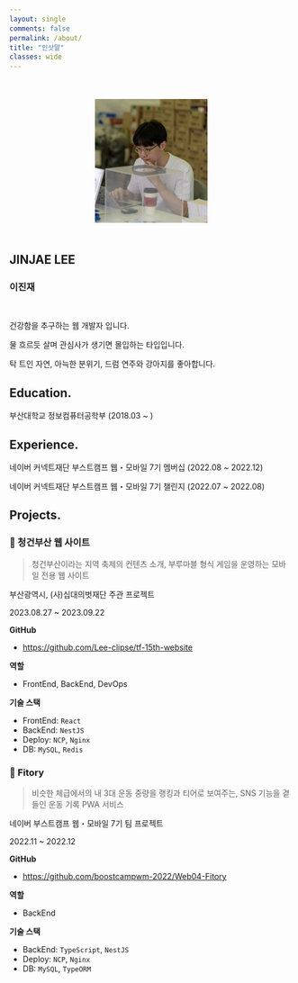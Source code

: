 ```yaml
---
layout: single
comments: false
permalink: /about/
title: "인삿말"
classes: wide
---
```


<div style="text-align: center; margin: 50px">
  <!-- 자기 사진 -->
  <img src="/assets/img/profile.jpeg" class="user-image" style="width: 200px; height:220px" alt="My Profile Photo">
</div>

<div id="skills">
  <div class="row">
      <div class="col-md-4 col-xs-12 col-sm-6 col-lg-6">
        <div class="about-text-left">
            <h2>JINJAE LEE</h2>
            <h3>이진재</h3><br>
            <p>건강함을 추구하는 웹 개발자 입니다.</p>
            <p>물 흐르듯 살며 관심사가 생기면 몰입하는 타입입니다. </p>
            <p>탁 트인 자연, 아늑한 분위기, 드럼 연주와 강아지를 좋아합니다.</p>
        </div>
      </div>
  </div>
</div>

## Education.

부산대학교 정보컴퓨터공학부 (2018.03 ~ )

## Experience.

네이버 커넥트재단 부스트캠프 웹・모바일 7기 멤버십 (2022.08 ~ 2022.12)

네이버 커넥트재단 부스트캠프 웹・모바일 7기 챌린지 (2022.07 ~ 2022.08)

## Projects.

### 🔸 청건부산 웹 사이트

> 청건부산이라는 지역 축제의 컨텐츠 소개, 부루마블 형식 게임을 운영하는 모바일 전용 웹 사이트

부산광역시, (사)십대의벗재단 주관 프로젝트

2023.08.27 ~ 2023.09.22

**GitHub**

- https://github.com/Lee-clipse/tf-15th-website

**역할**

- FrontEnd, BackEnd, DevOps

**기술 스택**

- FrontEnd: `React`
- BackEnd: `NestJS`
- Deploy: `NCP`, `Nginx`
- DB: `MySQL`, `Redis`

### 🔸 Fitory

> 비슷한 체급에서의 내 3대 운동 중량을 랭킹과 티어로 보여주는, SNS 기능을 곁들인 운동 기록 PWA 서비스

네이버 부스트캠프 웹・모바일 7기 팀 프로젝트

2022.11 ~ 2022.12

**GitHub**

- https://github.com/boostcampwm-2022/Web04-Fitory

**역할**

- BackEnd

**기술 스택**

- BackEnd: `TypeScript`, `NestJS`
- Deploy: `NCP`, `Nginx`
- DB: `MySQL`, `TypeORM`

